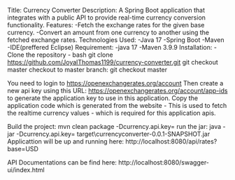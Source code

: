 Title: Currency Converter
Description: A Spring Boot application that integrates with a public API to provide real-time currency conversion functionality.
Features: -Fetch the exchange rates for the given base currency. 
          -Convert an amount from one currency to another using the fetched exchange rates.
Technologies Used: -Java 17
                   -Spring Boot
                   -Maven
                   -IDE(preffered Eclipse)
Requirement: -java 17
             -Maven 3.9.9
Installation: -Clone the repository -  bash
                                       git clone https://github.com/JoyalThomas1199/currency-converter.git
                                       git checkout master
                                       checkout to master branch: git checkout master

You need to login to https://openexchangerates.org/account
Then create a new api key using this URL: https://openexchangerates.org/account/app-ids to generate the application key to use in this application.
Copy the application code which is generated from the website - This is used to fetch the realtime currency values - which is required for this application apis.



Build the project: mvn clean package -Dcurrency.api.key=<API KEY GENERATED>
run the jar: java -jar -Dcurrency.api.key=<API KEY GENERATED> target\currencyconverter-0.0.1-SNAPSHOT.jar
Applicattion will be up and running here: http://localhost:8080/api/rates?base=USD

API Documentations can be find here: http://localhost:8080/swagger-ui/index.html